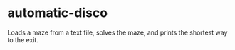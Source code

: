 # automatic-disco
Loads a maze from a text file, solves the maze, and prints the shortest way to the exit.
